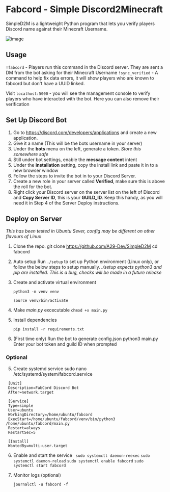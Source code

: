 # Fabcord - Simple Discord2Minecraft

SimpleD2M is a lightweight Python program that lets you verify players Discord name against their Minecraft Username.

![image](https://github.com/user-attachments/assets/8950e89f-0d4e-41ad-a6ff-ab6b4eb0aefd)


## Usage
`!fabcord` - Players run this command in the Discord server. They are sent a DM from the bot asking for their Minecraft Username
`!sync_verified` - A command to help fix data errors, it will show players who are known to fabcord but don't have a UUID linked.

Visit `localhost:5000` - you will see the management console to verify players who have interacted with the bot. Here you can also remove their verification

## Set Up Discord Bot
1. Go to https://discord.com/developers/applications and create a new application.
2. Give it a name (This will be the bots username in your server)
3. Under the **bots** menu on the left, generate a token. *Store this somewhere safe*
4. Still under bot settings, enable the **message content** intent
5. Under the **installation** setting, copy the install link and paste it in to a new browser window
6. Follow the steps to invite the bot in to your Discord Server.
7. Create a new role in your server called **Verified**, make sure this is above the roll for the bot.
8. Right click your Discord server on the server list on the left of Discord and **Copy Server ID**, this is your **GUILD_ID**. Keep this handy, as you will need it in Step 4 of the Server Deploy instructions.

## Deploy on Server
*This has been tested in Ubuntu Sever, config may be different on other flavours of Linux*

1. Clone the repo.
   git clone https://github.com/A29-Dev/SimpleD2M
   cd fabcord

0. Auto setup
   Run `./setup` to set up Python environment (Linux only), or follow the below steps to setup manually.
   *./setup expects python3 and pip are installed. This is a bug, checks will be made in a future release*

2. Create and activate virtual environment
   
   `python3 -m venv venv`
   
   `source venv/bin/activate`

3. Make *main.py* excecutable
   `chmod +x main.py`

3. Install dependencies

   `pip install -r requirements.txt`

4. (First time only) Run the bot to generate config.json
   python3 main.py Enter your bot token and guild ID when prompted

### Optional

5. Create systemd service
   sudo nano /etc/systemd/system/fabcord.service

  ```
   [Unit]
   Description=FabCord Discord Bot
   After=network.target

   [Service]
   Type=simple
   User=ubuntu
   WorkingDirectory=/home/ubuntu/fabcord
   ExecStart=/home/ubuntu/fabcord/venv/bin/python3 /home/ubuntu/fabcord/main.py
   Restart=always
   RestartSec=5

   [Install]
   WantedBy=multi-user.target
   ```

6. Enable and start the service
  ` sudo systemctl daemon-reexec`
   `sudo systemctl daemon-reload`
   `sudo systemctl enable fabcord`
   `sudo systemctl start fabcord`

7. Monitor logs (optional)
   
   `journalctl -u fabcord -f`
